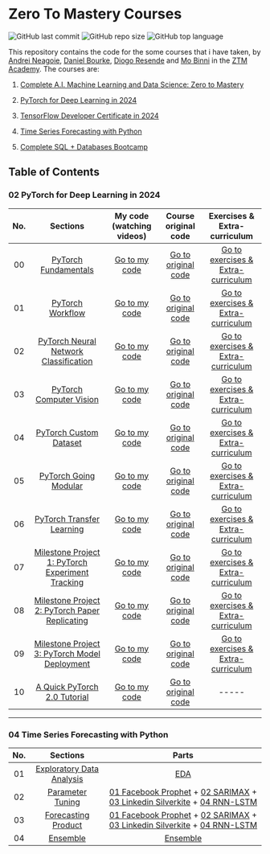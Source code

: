 # Zero To Mastery Courses

![GitHub last commit](https://img.shields.io/github/last-commit/Yousefess/PyTorchforDeepLearning)
![GitHub repo size](https://img.shields.io/github/repo-size/Yousefess/PyTorchforDeepLearning)
![GitHub top language](https://img.shields.io/github/languages/top/Yousefess/PyTorchforDeepLearning)

This repository contains the code for the some courses that i have taken, by [Andrei Neagoie](https://github.com/aneagoie), [Daniel Bourke](https://github.com/mrdbourke), [Diogo Resende](https://www.linkedin.com/in/diogoalvesderesende/) and [Mo Binni](https://github.com/mobinni) in the [ZTM Academy](https://zerotomastery.io/). The courses are:

1. [Complete A.I. Machine Learning and Data Science: Zero to Mastery](https://zerotomastery.io/courses/machine-learning-and-data-science-bootcamp/)
2. [PyTorch for Deep Learning in 2024](https://zerotomastery.io/courses/learn-pytorch/)
3. [TensorFlow Developer Certificate in 2024](https://zerotomastery.io/courses/learn-tensorflow/)

4. [Time Series Forecasting with Python](https://zerotomastery.io/courses/time-series-forecasting/)

5. [Complete SQL + Databases Bootcamp](https://zerotomastery.io/courses/sql-bootcamp/)

## Table of Contents

### 02 PyTorch for Deep Learning in 2024

| No. | Sections | My code (watching videos) | Course original code | Exercises & Extra-curriculum |
| :---: | :--------: | :-------: | :-------------: | :---------: |
| 00 | [PyTorch Fundamentals](https://github.com/Yousefess/PyTorchforDeepLearning/tree/main/02%20PyTorch%20for%20Deep%20Learning%20in%202024/00%20PyTorch%20Fundamentals) | [Go to my code](https://github.com/Yousefess/PyTorchforDeepLearning/blob/main/02%20PyTorch%20for%20Deep%20Learning%20in%202024/00%20PyTorch%20Fundamentals/pytorch_fundamentals.ipynb) | [Go to original code](https://github.com/Yousefess/PyTorchforDeepLearning/tree/main/02%20PyTorch%20for%20Deep%20Learning%20in%202024/00%20PyTorch%20Fundamentals/original%20code) | [Go to exercises & Extra-curriculum](https://github.com/Yousefess/PyTorchforDeepLearning/tree/main/02%20PyTorch%20for%20Deep%20Learning%20in%202024/00%20PyTorch%20Fundamentals/exercises) |
01 | [PyTorch Workflow](https://github.com/Yousefess/ZTM-Courses/tree/main/02%20PyTorch%20for%20Deep%20Learning%20in%202024/01%20PyTorch%20Workflow) | [Go to my code](https://github.com/Yousefess/ZTM-Courses/blob/main/02%20PyTorch%20for%20Deep%20Learning%20in%202024/01%20PyTorch%20Workflow/pytorch_workflow.ipynb) | [Go to original code](https://github.com/Yousefess/ZTM-Courses/tree/main/02%20PyTorch%20for%20Deep%20Learning%20in%202024/01%20PyTorch%20Workflow/original%20code) | [Go to exercises & Extra-curriculum](https://github.com/Yousefess/ZTM-Courses/tree/main/02%20PyTorch%20for%20Deep%20Learning%20in%202024/01%20PyTorch%20Workflow/exercises) |
02 | [PyTorch Neural Network Classification](https://github.com/Yousefess/ZTM-Courses/tree/main/02%20PyTorch%20for%20Deep%20Learning%20in%202024/02%20PyTorch%20Neural%20Network%20Classification) | [Go to my code](https://github.com/Yousefess/ZTM-Courses/blob/main/02%20PyTorch%20for%20Deep%20Learning%20in%202024/02%20PyTorch%20Neural%20Network%20Classification/pytorch_classification.ipynb) | [Go to original code](https://github.com/Yousefess/ZTM-Courses/tree/main/02%20PyTorch%20for%20Deep%20Learning%20in%202024/02%20PyTorch%20Neural%20Network%20Classification/original%20code) | [Go to exercises & Extra-curriculum](https://github.com/Yousefess/ZTM-Courses/tree/main/02%20PyTorch%20for%20Deep%20Learning%20in%202024/02%20PyTorch%20Neural%20Network%20Classification/exercises) |
03 | [PyTorch Computer Vision](https://github.com/Yousefess/ZTM-Courses/tree/main/02%20PyTorch%20for%20Deep%20Learning%20in%202024/03%20PyTorch%20Computer%20Vision) | [Go to my code](https://github.com/Yousefess/ZTM-Courses/blob/main/02%20PyTorch%20for%20Deep%20Learning%20in%202024/03%20PyTorch%20Computer%20Vision/pytorch_computer_vision.ipynb) | [Go to original code](https://github.com/Yousefess/ZTM-Courses/tree/main/02%20PyTorch%20for%20Deep%20Learning%20in%202024/03%20PyTorch%20Computer%20Vision/original%20code) | [Go to exercises & Extra-curriculum](https://github.com/Yousefess/ZTM-Courses/tree/main/02%20PyTorch%20for%20Deep%20Learning%20in%202024/03%20PyTorch%20Computer%20Vision/exercises) |
04 | [PyTorch Custom Dataset](https://github.com/Yousefess/ZTM-Courses/tree/main/02%20PyTorch%20for%20Deep%20Learning%20in%202024/04%20PyTorch%20Custom%20Datasets) | [Go to my code](https://github.com/Yousefess/ZTM-Courses/blob/main/02%20PyTorch%20for%20Deep%20Learning%20in%202024/04%20PyTorch%20Custom%20Datasets/pytorch_custom_dataset.ipynb) | [Go to original code](https://github.com/Yousefess/ZTM-Courses/tree/main/02%20PyTorch%20for%20Deep%20Learning%20in%202024/04%20PyTorch%20Custom%20Datasets/original%20code) | [Go to exercises & Extra-curriculum](https://github.com/Yousefess/ZTM-Courses/tree/main/02%20PyTorch%20for%20Deep%20Learning%20in%202024/04%20PyTorch%20Custom%20Datasets/exercises) |
05 | [PyTorch Going Modular](https://github.com/Yousefess/ZTM-Courses/tree/main/02%20PyTorch%20for%20Deep%20Learning%20in%202024/05%20PyTorch%20Going%20Modular) | [Go to my code](https://github.com/Yousefess/ZTM-Courses/blob/main/02%20PyTorch%20for%20Deep%20Learning%20in%202024/05%20PyTorch%20Going%20Modular/pytorch_going_modular_cell_mode.ipynb) | [Go to original code](https://github.com/Yousefess/ZTM-Courses/tree/main/02%20PyTorch%20for%20Deep%20Learning%20in%202024/05%20PyTorch%20Going%20Modular/original%20code) | [Go to exercises & Extra-curriculum](https://github.com/Yousefess/ZTM-Courses/tree/main/02%20PyTorch%20for%20Deep%20Learning%20in%202024/05%20PyTorch%20Going%20Modular/exercises) |
06 | [PyTorch Transfer Learning](https://github.com/Yousefess/ZTM-Courses/tree/main/02%20PyTorch%20for%20Deep%20Learning%20in%202024/06%20PyTorch%20Transfer%20Learning) | [Go to my code](https://github.com/Yousefess/ZTM-Courses/blob/main/02%20PyTorch%20for%20Deep%20Learning%20in%202024/06%20PyTorch%20Transfer%20Learning/pytorch_transfer_learning.ipynb) | [Go to original code](https://github.com/Yousefess/ZTM-Courses/tree/main/02%20PyTorch%20for%20Deep%20Learning%20in%202024/06%20PyTorch%20Transfer%20Learning/original%20code) | [Go to exercises & Extra-curriculum](https://github.com/Yousefess/ZTM-Courses/tree/main/02%20PyTorch%20for%20Deep%20Learning%20in%202024/06%20PyTorch%20Transfer%20Learning/exercises) |
07 | [Milestone Project 1: PyTorch Experiment Tracking](https://github.com/Yousefess/ZTM-Courses/tree/main/02%20PyTorch%20for%20Deep%20Learning%20in%202024/07%20PyTorch%20Experiment%20Tracking) | [Go to my code](https://github.com/Yousefess/ZTM-Courses/blob/main/02%20PyTorch%20for%20Deep%20Learning%20in%202024/07%20PyTorch%20Experiment%20Tracking/pytorch_experiment_tracking.ipynb) | [Go to original code](https://github.com/Yousefess/ZTM-Courses/tree/main/02%20PyTorch%20for%20Deep%20Learning%20in%202024/07%20PyTorch%20Experiment%20Tracking/original%20code) | [Go to exercises & Extra-curriculum](https://github.com/Yousefess/ZTM-Courses/tree/main/02%20PyTorch%20for%20Deep%20Learning%20in%202024/07%20PyTorch%20Experiment%20Tracking/exercises) |
08 | [Milestone Project 2: PyTorch Paper Replicating](https://github.com/Yousefess/ZTM-Courses/tree/main/02%20PyTorch%20for%20Deep%20Learning%20in%202024/08%20PyTorch%20Paper%20Replicating) | [Go to my code](https://github.com/Yousefess/ZTM-Courses/blob/main/02%20PyTorch%20for%20Deep%20Learning%20in%202024/08%20PyTorch%20Paper%20Replicating/pytorch_paper_replicating.ipynb) | [Go to original code](https://github.com/Yousefess/ZTM-Courses/tree/main/02%20PyTorch%20for%20Deep%20Learning%20in%202024/08%20PyTorch%20Paper%20Replicating/original%20code) | [Go to exercises & Extra-curriculum](https://github.com/Yousefess/ZTM-Courses/tree/main/02%20PyTorch%20for%20Deep%20Learning%20in%202024/09%20PyTorch%20Model%20Deployment) |
09 | [Milestone Project 3: PyTorch Model Deployment](https://github.com/Yousefess/ZTM-Courses/tree/main/02%20PyTorch%20for%20Deep%20Learning%20in%202024/09%20PyTorch%20Model%20Deployment) | [Go to my code](https://github.com/Yousefess/ZTM-Courses/blob/main/02%20PyTorch%20for%20Deep%20Learning%20in%202024/09%20PyTorch%20Model%20Deployment/pytorch_model_deployment.ipynb) | [Go to original code](https://github.com/Yousefess/ZTM-Courses/tree/main/02%20PyTorch%20for%20Deep%20Learning%20in%202024/09%20PyTorch%20Model%20Deployment/original%20code) | [Go to exercises & Extra-curriculum](https://github.com/Yousefess/ZTM-Courses/tree/main/02%20PyTorch%20for%20Deep%20Learning%20in%202024/09%20PyTorch%20Model%20Deployment/exercises) |
10 | [A Quick PyTorch 2.0 Tutorial](https://github.com/Yousefess/ZTM-Courses/tree/main/02%20PyTorch%20for%20Deep%20Learning%20in%202024/10%20PyTorch%202%20Intro) | [Go to my code](https://github.com/Yousefess/ZTM-Courses/blob/main/02%20PyTorch%20for%20Deep%20Learning%20in%202024/10%20PyTorch%202%20Intro/pytorch_2_intro.ipynb) | [Go to original code](https://github.com/Yousefess/ZTM-Courses/tree/main/02%20PyTorch%20for%20Deep%20Learning%20in%202024/10%20PyTorch%202%20Intro/original%20code) | ----- |

---

### 04 Time Series Forecasting with Python

| No. | Sections | Parts |
| :---: | :--------: | :-----: |
| 01 | [Exploratory Data Analysis](https://github.com/Yousefess/ZTM-Courses/tree/main/04%20Time%20Series%20Forecasting%20with%20Python/01%20Exploratory%20Data%20Analysis) | [EDA](https://github.com/Yousefess/ZTM-Courses/blob/main/04%20Time%20Series%20Forecasting%20with%20Python/01%20Exploratory%20Data%20Analysis/EDA.ipynb) |
| 02 | [Parameter Tuning](https://github.com/Yousefess/ZTM-Courses/tree/main/04%20Time%20Series%20Forecasting%20with%20Python/02%20Parameter%20Tuning) | [01 Facebook Prophet](https://github.com/Yousefess/ZTM-Courses/tree/main/04%20Time%20Series%20Forecasting%20with%20Python/02%20Parameter%20Tuning/01%20Facebook%20Prophet) + [02 SARIMAX](https://github.com/Yousefess/ZTM-Courses/tree/main/04%20Time%20Series%20Forecasting%20with%20Python/02%20Parameter%20Tuning/02%20SARIMAX) + [03 Linkedin Silverkite](https://github.com/Yousefess/ZTM-Courses/tree/main/04%20Time%20Series%20Forecasting%20with%20Python/02%20Parameter%20Tuning/03%20Linkedin%20Silverkite) + [04 RNN-LSTM](https://github.com/Yousefess/ZTM-Courses/tree/main/04%20Time%20Series%20Forecasting%20with%20Python/03%20Forecasting%20Product/04%20RNN-LSTM)|
| 03 | [Forecasting Product](https://github.com/Yousefess/ZTM-Courses/tree/main/04%20Time%20Series%20Forecasting%20with%20Python/02%20Parameter%20Tuning) | [01 Facebook Prophet](https://github.com/Yousefess/ZTM-Courses/tree/main/04%20Time%20Series%20Forecasting%20with%20Python/02%20Parameter%20Tuning/01%20Facebook%20Prophet) + [02 SARIMAX](https://github.com/Yousefess/ZTM-Courses/tree/main/04%20Time%20Series%20Forecasting%20with%20Python/02%20Parameter%20Tuning/02%20SARIMAX) + [03 Linkedin Silverkite](https://github.com/Yousefess/ZTM-Courses/tree/main/04%20Time%20Series%20Forecasting%20with%20Python/03%20Forecasting%20Product/03%20Linkedin%20Silverkite) + [04 RNN-LSTM](https://github.com/Yousefess/ZTM-Courses/tree/main/04%20Time%20Series%20Forecasting%20with%20Python/02%20Parameter%20Tuning/04%20RNN-LSTM)|
| 04 | [Ensemble](https://github.com/Yousefess/ZTM-Courses/tree/main/04%20Time%20Series%20Forecasting%20with%20Python/04%20Ensemble) | [Ensemble](https://github.com/Yousefess/ZTM-Courses/blob/main/04%20Time%20Series%20Forecasting%20with%20Python/04%20Ensemble/Ensemble.ipynb) |
